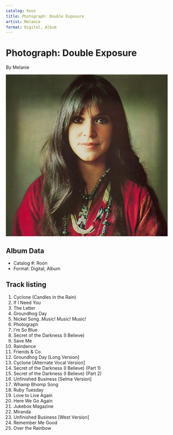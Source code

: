 ```yaml
---
catalog: Roon
title: Photograph: Double Exposure
artist: Melanie
format: Digital, Album
---
```


# Photograph: Double Exposure

By Melanie

![](../../assets/albumcovers/Melanie-Photograph-_Double_Exposure.png)

## Album Data

- Catalog #: Roon
- Format: Digital, Album


## Track listing


1. Cyclone (Candles in the Rain)
2. If I Need You
3. The Letter
4. Groundhog Day
5. Nickel Song..Music! Music! Music!
6. Photograph
7. I'm So Blue
8. Secret of the Darkness (I Believe)
9. Save Me
10. Raindance
11. Friends & Co.
12. Groundhog Day [Long Version]
13. Cyclone [Alternate Vocal Version]
14. Secret of the Darkness (I Believe) (Part 1)
15. Secret of the Darkness (I Believe) (Part 2)
16. Unfinished Business [Selma Version]
17. Whamp Bhomp Song
18. Ruby Tuesday
19. Love to Live Again
20. Here We Go Again
21. Jukebox Magazine
22. Miranda
23. Unfinished Business [West Version]
24. Remember Me Good
25. Over the Rainbow

